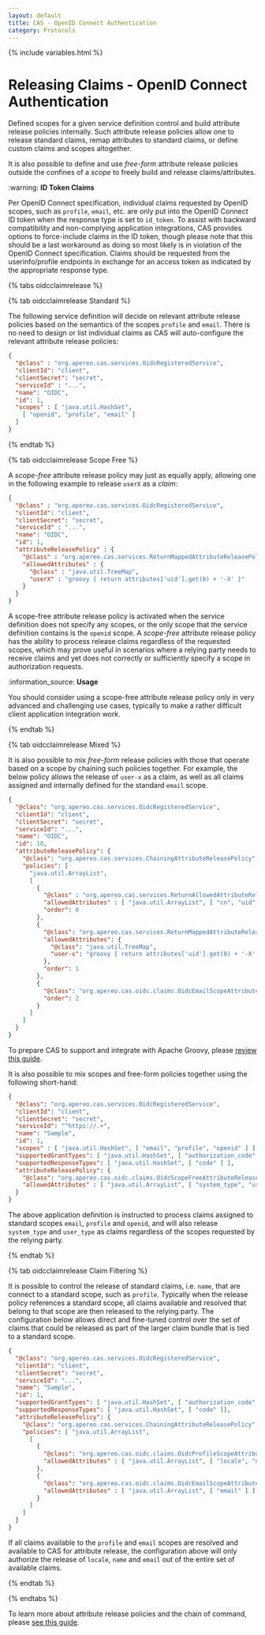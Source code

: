 ```yaml
---
layout: default
title: CAS - OpenID Connect Authentication
category: Protocols
---
```

{% include variables.html %}

# Releasing Claims - OpenID Connect Authentication

Defined scopes for a given service definition control and build attribute release policies internally. Such attribute release
policies allow one to release standard claims, remap attributes to standard claims, or define custom claims and scopes altogether. 

It is also possible to define and use *free-form* attribute release policies outside 
the confines of a *scope* to freely build and release claims/attributes.  

<div class="alert alert-warning">:warning: <strong>ID Token Claims</strong><p>
Per OpenID Connect specification, individual claims requested by OpenID scopes,
such as <code>profile</code>, <code>email</code>, etc. are only put into the OpenID 
Connect ID token when the response type is set to <code>id_token</code>. To assist with 
backward compatibility and non-complying application integrations, CAS provides options to force-include
claims in the ID token, though please note that this should be a last workaround as doing so most likely
is in violation of the OpenID Connect specification. Claims should be requested from 
the userinfo/profile endpoints in exchange for an access token as indicated by the appropriate response type.
</p></div>

{% tabs oidcclaimrelease %}

{% tab oidcclaimrelease Standard %}

The following service definition will decide on relevant attribute release policies based on the semantics
of the scopes `profile` and `email`. There is no need to design or list individual claims as CAS will auto-configure
the relevant attribute release policies:

```json
{
  "@class" : "org.apereo.cas.services.OidcRegisteredService",
  "clientId": "client",
  "clientSecret": "secret",
  "serviceId" : "...",
  "name": "OIDC",
  "id": 1,
  "scopes" : [ "java.util.HashSet",
    [ "openid", "profile", "email" ]
  ]
}
```

{% endtab %}

{% tab oidcclaimrelease Scope Free %}

A *scope-free* attribute release policy may just as equally apply, allowing one in
the following example to release `userX` as a *claim*:

```json
{
  "@class" : "org.apereo.cas.services.OidcRegisteredService",
  "clientId": "client",
  "clientSecret": "secret",
  "serviceId" : "...",
  "name": "OIDC",
  "id": 1,
  "attributeReleasePolicy" : {
    "@class" : "org.apereo.cas.services.ReturnMappedAttributeReleasePolicy",
    "allowedAttributes" : {
      "@class" : "java.util.TreeMap",
      "userX" : "groovy { return attributes['uid'].get(0) + '-X' }"
    }
  }
}
```

A scope-free attribute release policy is activated when the service definition does not specify any scopes, or the only scope that
the service definition contains is the `openid` scope. A *scope-free* attribute release policy has the ability to process release claims
regardless of the requested scopes, which may prove useful in scenarios where a relying party needs to receive claims and yet
does not correctly or sufficiently specify a scope in authorization requests.

<div class="alert alert-info">:information_source: <strong>Usage</strong><p>You should consider using a scope-free attribute release policy
only in very advanced and challenging use cases, typically to make a rather difficult client application integration work.</p>
</div>

{% endtab %}

{% tab oidcclaimrelease Mixed %}

It is also possible to mix *free-form* release policies with those that operate
based on a scope by chaining such policies together. For example, the below policy
allows the release of `user-x` as a claim, as well as all claims assigned
and internally defined for the standard `email` scope.

```json
{
  "@class": "org.apereo.cas.services.OidcRegisteredService",
  "clientId": "client",
  "clientSecret": "secret",
  "serviceId": "...",
  "name": "OIDC",
  "id": 10,
  "attributeReleasePolicy": {
    "@class": "org.apereo.cas.services.ChainingAttributeReleasePolicy",
    "policies": [
      "java.util.ArrayList",
      [
        {
          "@class" : "org.apereo.cas.services.ReturnAllowedAttributeReleasePolicy",
          "allowedAttributes" : [ "java.util.ArrayList", [ "cn", "uid", "givenName" ] ],
          "order": 0  
        },
        {
          "@class": "org.apereo.cas.services.ReturnMappedAttributeReleasePolicy",
          "allowedAttributes": {
            "@class": "java.util.TreeMap",
            "user-x": "groovy { return attributes['uid'].get(0) + '-X' }"
          },
          "order": 1
        },
        {
          "@class": "org.apereo.cas.oidc.claims.OidcEmailScopeAttributeReleasePolicy",
          "order": 2
        }
      ]
    ]
  }
}
```

To prepare CAS to support and integrate with Apache Groovy, please [review this guide](../integration/Apache-Groovy-Scripting.html).
   
It is also possible to mix scopes and free-form policies together using the following short-hand:

```json
{
  "@class": "org.apereo.cas.services.OidcRegisteredService",
  "clientId": "client",
  "clientSecret": "secret",
  "serviceId": "^https://.+",
  "name": "Sample",
  "id": 1,
  "scopes" : [ "java.util.HashSet", [ "email", "profile", "openid" ] ],
  "supportedGrantTypes": [ "java.util.HashSet", [ "authorization_code" ] ],
  "supportedResponseTypes": [ "java.util.HashSet", [ "code" ] ],
  "attributeReleasePolicy": {
    "@class": "org.apereo.cas.oidc.claims.OidcScopeFreeAttributeReleasePolicy",
    "allowedAttributes" : [ "java.util.ArrayList", [ "system_type", "user_type" ] ]
  }
}
```
    
The above application definition is instructed to process claims assigned to standard scopes `email`, `profile` and `openid`,
and will also release `system_type` and `user_type` as claims regardless of the scopes requested by the relying party.

{% endtab %}

{% tab oidcclaimrelease Claim Filtering %}

It is possible to control the release of standard claims, i.e. `name`, that are connect to a standard scope, such as `profile`.
Typically when the release policy references a standard scope, all claims available and resolved that belong to that scope
are then released to the relying party. The configuration below allows direct and fine-tuned control over the set of claims
that could be released as part of the larger claim bundle that is tied to a standard scope.

```json
{
  "@class": "org.apereo.cas.services.OidcRegisteredService",
  "clientId": "client",
  "clientSecret": "secret",
  "serviceId": "...",
  "name": "Sample",
  "id": 1,
  "supportedGrantTypes": [ "java.util.HashSet", [ "authorization_code" ]],
  "supportedResponseTypes": [ "java.util.HashSet", [ "code" ]],
  "attributeReleasePolicy": {
    "@class": "org.apereo.cas.services.ChainingAttributeReleasePolicy",
    "policies": [ "java.util.ArrayList",
      [
        {
          "@class": "org.apereo.cas.oidc.claims.OidcProfileScopeAttributeReleasePolicy",
          "allowedAttributes" : [ "java.util.ArrayList", [ "locale", "name" ] ]
        },
        {
          "@class": "org.apereo.cas.oidc.claims.OidcEmailScopeAttributeReleasePolicy",
          "allowedAttributes" : [ "java.util.ArrayList", [ "email" ] ]
        }
      ]
    ]
  }
}
```

If all claims available to the `profile` and `email` scopes are resolved and available to CAS for attribute release,
the configuration above will only authorize the release of `locale`, `name` and `email` out of the entire set of
available claims.

{% endtab %}

{% endtabs %}

To learn more about attribute release policies and the chain of 
command, please [see this guide](../integration/Attribute-Release-Policies.html).
